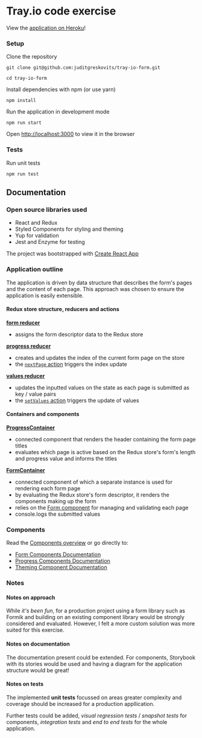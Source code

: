 # Tray.io code exercise

View the [application on Heroku](http://tray-io-form-juditgreskovits.herokuapp.com)!

### Setup

Clone the repository

```
git clone git@github.com:juditgreskovits/tray-io-form.git

cd tray-io-form
```

Install dependencies with npm (or use yarn)

```
npm install
```

Run the application in development mode

```
npm run start
```

Open [http://localhost:3000](http://localhost:3000) to view it in the browser

### Tests

Run unit tests

```
npm run test
```

## Documentation

### Open source libraries used

- React and Redux
- Styled Components for styling and theming
- Yup for validation
- Jest and Enzyme for testing

The project was bootstrapped with [Create React App](https://github.com/facebook/create-react-app)

### Application outline

The application is driven by data structure that describes the form's pages and the content of each page. This approach was chosen to ensure the application is easily extensible.

#### Redux store structure, reducers and actions

[**form reducer**](src/reducers/form.ts)

- assigns the form descriptor data to the Redux store

[**progress reducer**](src/reducers/progress.ts)

- creates and updates the index of the current form page on the store
- the [`nextPage` action](src/actions/progress.ts) triggers the index update

[**values reducer**](src/reducers/values.ts)

- updates the inputted values on the state as each page is submitted as key / value pairs
- the [`setValues` action](src/actions/values.ts) triggers the update of values

#### Containers and components

[**ProgressContainer**](src/containers/ProgressContainer.tsx)

- connected component that renders the header containing the form page titles
- evaluates which page is active based on the Redux store's form's length and progress value and informs the titles

[**FormContainer**](src/containers/FormContainer.tsx)

- connected component of which a separate instance is used for rendering each form page
- by evaluating the Redux store's form descriptor, it renders the components making up the form
- relies on the [Form component](src/components/form/Form.tsx) for managing and validating each page
- console.logs the submitted values

### Components

Read the [Components overview](src/components/README.md) or go directly to:

- [Form Components Documentation](src/components/form/README.md)
- [Progress Components Documentation](src/components/progress/README.md)
- [Theming Component Documentation](src/components/theme/README.md)

### Notes

#### Notes on approach

While _it's been fun_, for a production project using a form library such as Formik and building on an existing component library would be strongly considered and evaluated. However, I felt a more custom solution was more suited for this exercise.

#### Notes on documentation

The documentation present could be extended. For components, Storybook with its stories would be used and having a diagram for the application structure would be great!

#### Notes on tests

The implemented **unit tests** focussed on areas greater complexity and coverage should be increased for a production appllication.

Further tests could be added, _visual regression tests_ / _snapshot tests_ for components, _integration tests_ and _end to end tests_ for the whole application.
